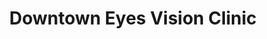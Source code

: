 ---
title: "Downtown Eyes Vision Clinic"
url: /medicine-hat/downtown-eyes-vision-clinic/
shop: Optiker
---